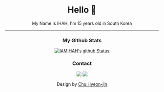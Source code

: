 <!--
- 👋 Hi, I’m @KaRinKaRin876
- 👀 I’m interested in ...
- 🌱 I’m currently learning ...
- 💞️ I’m looking to collaborate on ...
- 📫 How to reach me ...

KaRinKaRin876/KaRinKaRin876 is a ✨ special ✨ repository because its `README.md` (this file) appears on your GitHub profile.
You can click the Preview link to take a look at your changes.
-->

<div align='center'>
  
  # Hello 👋
  My Name is IHAH, I'm 15 years old in South Korea
  
  ---
  
  ### My Github Stats
  [![IAMIHAH's github Status](https://github-readme-stats.vercel.app/api?username=IAMIHAH&show_icons=true&theme=radical)](https://github.com/anuraghazra/github-readme-stats)
  
  ### Contact
  <div align='center'>
  
  ![](https://img.shields.io/badge/%EC%9D%B4%ED%95%98%EB%8B%98%239999-5865F2?style=flat-square&logo=discord&logoColor=white)
  <a href="mailto:kr.ihah@kakao.com"><img src = "https://img.shields.io/badge/mail-EA4335?style=flat-square&logo=gmail&logoColor=white" /></a>
    
  </div>
  
  Design by [Chu Hyeon-jin](https://github.com/chuhyeonjin)
  
</div>

